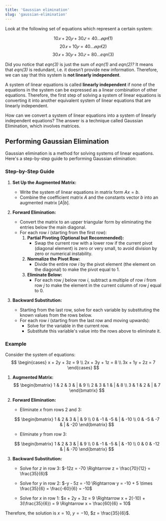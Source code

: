 ```yaml
---
title: 'Gaussian elimination'
slug: 'gaussian-elimination'
---
```


Look at the following set of equations which represent a certain system:

$$10𝑥+20𝑦+30𝑧=40…𝑒𝑞𝑛(1)$$
$$20𝑥+10𝑦=40…𝑒𝑞𝑛(2)$$
$$30𝑥+30𝑦+30𝑧=80… eqn (3)$$

Did you notice that _eqn(3)_ is just the sum of _eqn(1)_ and _eqn(2)?_ It means that _eqn(3)_ is redundant, i.e. it doesn’t provide new information. Therefore, we can say that this system is **not linearly independent**.

A system of linear equations is called **linearly independent** if none of the equations in the system can be expressed as a linear combination of other equations. Therefore, the first step of solving a system of linear equations is converting it into another equivalent system of linear equations that are linearly independent.

How can we convert a system of linear equations into a system of linearly independent equations? The answer is a technique called Gaussian Elimination, which involves matrices.

## Performing Gaussian Elimination

Gaussian elimination is a method for solving systems of linear equations. Here's a step-by-step guide to performing Gaussian elimination:

### Step-by-Step Guide

1. **Set Up the Augmented Matrix:**
   - Write the system of linear equations in matrix form $Ax = b$.
   - Combine the coefficient matrix $A$ and the constants vector $b$ into an augmented matrix $[A|b]$.

2. **Forward Elimination:**
   - Convert the matrix to an upper triangular form by eliminating the entries below the main diagonal.
   - For each row $i$ (starting from the first row):
     1. **Partial Pivoting (Optional but Recommended):**
        - Swap the current row with a lower row if the current pivot (diagonal element) is zero or very small, to avoid division by zero or numerical instability.
     2. **Normalize the Pivot Row:**
        - Divide the entire row $i$ by the pivot element (the element on the diagonal) to make the pivot equal to 1.
     3. **Eliminate Below:**
        - For each row $j$ below row $i$, subtract a multiple of row $i$ from row $j$ to make the element in the current column of row $j$ equal to 0.

3. **Backward Substitution:**
   - Starting from the last row, solve for each variable by substituting the known values from the rows below.
   - For each row $i$ (starting from the last row and moving upwards):
     - Solve for the variable in the current row.
     - Substitute this variable's value into the rows above to eliminate it.

### Example

Consider the system of equations:
$$ \begin{cases} 
x + 2y + 3z = 9 \\
2x + 3y + 1z = 8 \\
3x + 1y + 2z = 7 
\end{cases} $$

1. **Augmented Matrix:**
$$ \begin{bmatrix}
1 & 2 & 3 & | & 9 \\
2 & 3 & 1 & | & 8 \\
3 & 1 & 2 & | & 7
\end{bmatrix} $$

2. **Forward Elimination:**

   - Eliminate $x$ from rows 2 and 3:

   $$
   \begin{bmatrix}
   1 & 2 & 3 & | & 9 \\
   0 & -1 & -5 & | & -10 \\
   0 & -5 & -7 & | & -20
   \end{bmatrix}
   $$

   - Eliminate $y$ from row 3:

   $$
   \begin{bmatrix}
   1 & 2 & 3 & | & 9 \\
   0 & -1 & -5 & | & -10 \\
   0 & 0 & -12 & | & -70
   \end{bmatrix}
   $$

3. **Backward Substitution:**

   - Solve for $z$ in row 3: $-12z = -70 \Rightarrow z = \frac{70}{12} = \frac{35}{6}$

   - Solve for $y$ in row 2: $-y - 5z = -10 \Rightarrow y = -10 + 5 \times \frac{35}{6} = \frac{-60}{6} = -10$

   - Solve for $x$ in row 1: $x + 2y + 3z = 9 \Rightarrow x + 2(-10) + 3(\frac{35}{6}) = 9 \Rightarrow x = \frac{60}{6} = 10$

Therefore, the solution is $x = 10$, $y = -10$, $z = \frac{35}{6}$.